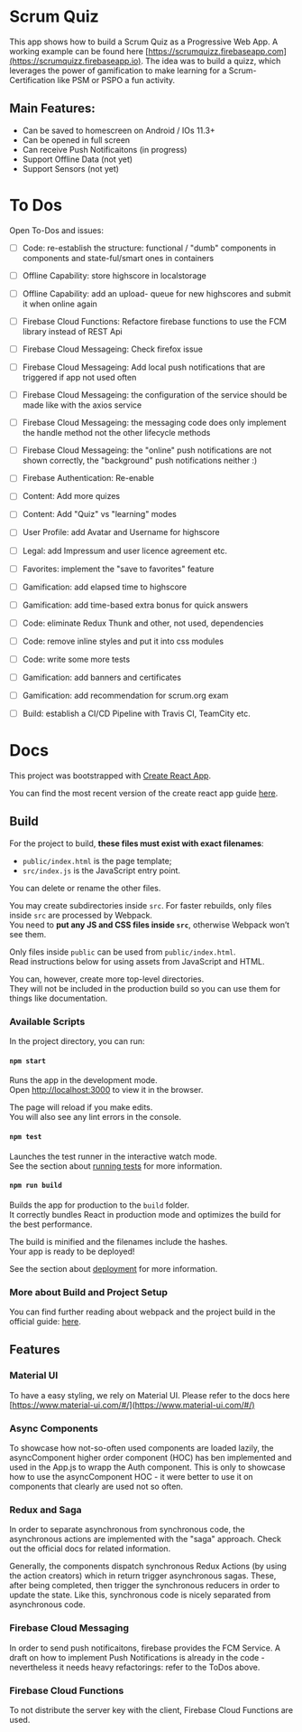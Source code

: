 # Scrum Quiz

This app shows how to build a Scrum Quiz as a Progressive Web App. A working example can be found here [https://scrumquizz.firebaseapp.com](https://scrumquizz.firebaseapp.io). The idea was to build a quizz, which leverages the power of gamification to make learning for a Scrum-Certification like PSM or PSPO a fun activity.

## Main Features:
- Can be saved to homescreen on Android / IOs 11.3+
- Can be opened in full screen
- Can receive Push Notificaitons (in progress)
- Support Offline Data (not yet)
- Support Sensors (not yet)


# To Dos
Open To-Dos and issues:

- [ ] Code: re-establish the structure: functional / "dumb" components in components and state-ful/smart ones in containers  
- [ ] Offline Capability: store highscore in localstorage 
- [ ] Offline Capability: add an upload- queue for new highscores and submit it when online again
- [ ] Firebase Cloud Functions: Refactore firebase functions to use the FCM library instead of REST Api
- [ ] Firebase Cloud Messageing: Check firefox issue
- [ ] Firebase Cloud Messageing: Add local push notifications that are triggered if app not used often
- [ ] Firebase Cloud Messageing: the configuration of the service should be made like with the axios service
- [ ] Firebase Cloud Messageing: the messaging code does only implement the handle method not the other lifecycle methods
- [ ] Firebase Cloud Messageing: the "online" push notifications are not shown correctly, the "background" push notifications neither :)
- [ ] Firebase Authentication: Re-enable
- [ ] Content: Add more quizes
- [ ] Content: Add "Quiz" vs "learning" modes 
- [ ] User Profile: add Avatar and Username for highscore
- [ ] Legal: add Impressum and user licence agreement etc.
- [ ] Favorites: implement the "save to favorites" feature
- [ ] Gamification: add elapsed time to highscore
- [ ] Gamification: add time-based extra bonus for quick answers
- [ ] Code: eliminate Redux Thunk and other, not used, dependencies
- [ ] Code: remove inline styles and put it into css modules
- [ ] Code: write some more tests
- [ ] Gamification: add banners and certificates
- [ ] Gamification: add recommendation for scrum.org exam
- [ ] Build: establish a CI/CD Pipeline with Travis CI, TeamCity etc.


# Docs

This project was bootstrapped with [Create React App](https://github.com/facebookincubator/create-react-app).

You can find the most recent version of the create react app guide [here](https://github.com/facebookincubator/create-react-app/blob/master/packages/react-scripts/template/README.md).

## Build
For the project to build, **these files must exist with exact filenames**:

* `public/index.html` is the page template;
* `src/index.js` is the JavaScript entry point.

You can delete or rename the other files.

You may create subdirectories inside `src`. For faster rebuilds, only files inside `src` are processed by Webpack.<br>
You need to **put any JS and CSS files inside `src`**, otherwise Webpack won’t see them.

Only files inside `public` can be used from `public/index.html`.<br>
Read instructions below for using assets from JavaScript and HTML.

You can, however, create more top-level directories.<br>
They will not be included in the production build so you can use them for things like documentation.

### Available Scripts

In the project directory, you can run:

#### `npm start`

Runs the app in the development mode.<br>
Open [http://localhost:3000](http://localhost:3000) to view it in the browser.

The page will reload if you make edits.<br>
You will also see any lint errors in the console.

#### `npm test`

Launches the test runner in the interactive watch mode.<br>
See the section about [running tests](#running-tests) for more information.

#### `npm run build`

Builds the app for production to the `build` folder.<br>
It correctly bundles React in production mode and optimizes the build for the best performance.

The build is minified and the filenames include the hashes.<br>
Your app is ready to be deployed!

See the section about [deployment](#deployment) for more information.

### More about Build and Project Setup
You can find further reading about webpack and the project build in the official guide: [here](https://github.com/facebookincubator/create-react-app/blob/master/packages/react-scripts/template/README.md).

## Features
### Material UI
To have a easy styling, we rely on Material UI. Please refer to the docs here [https://www.material-ui.com/#/](https://www.material-ui.com/#/)


### Async Components
To showcase how not-so-often used components are loaded lazily, the asyncComponent higher order component (HOC) has ben implemented and used in the App.js to wrapp the Auth component. This is only to showcase how to use the asyncComponent HOC - it were better to use it on components that clearly are used not so often.


### Redux and Saga
In order to separate asynchronous from synchronous code, the asynchronous actions are implemented with the "saga" approach. Check out the official docs for related information.

Generally, the components dispatch synchronous Redux Actions (by using the action creators) which in return trigger asynchronous sagas. These, after being completed, then trigger the synchronous reducers in order to update the state. Like this, synchronous code is nicely separated from asynchronous code.

### Firebase Cloud Messaging
In order to send push notificaitons, firebase provides the FCM Service. A draft on how to implement Push Notifications is already in the code - nevertheless it needs heavy refactorings: refer to the ToDos above.

### Firebase Cloud Functions
To not distribute the server key with the client, Firebase Cloud Functions are used.